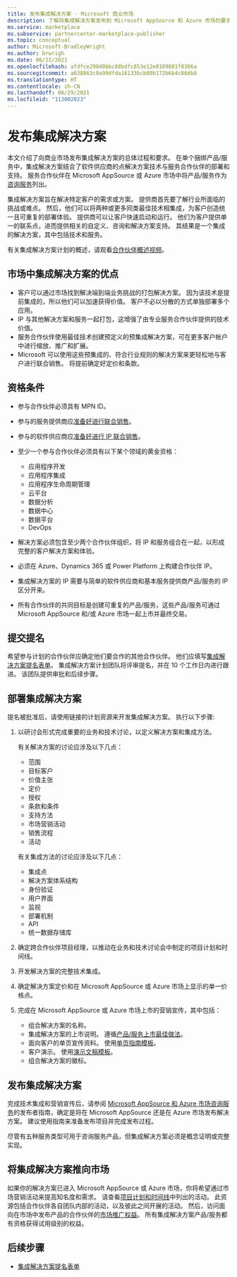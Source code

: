 ```yaml
---
title: 发布集成解决方案 - Microsoft 商业市场
description: 了解将集成解决方案发布到 Microsoft AppSource 和 Azure 市场的要求和步骤。
ms.service: marketplace
ms.subservice: partnercenter-marketplace-publisher
ms.topic: conceptual
author: Microsoft-BradleyWright
ms.author: brwrigh
ms.date: 06/22/2021
ms.openlocfilehash: afdfce29840bbc88bdfc853e12e8109881f8366a
ms.sourcegitcommit: a038863c0a99dfda16133bcb08b172b6b4c86db8
ms.translationtype: HT
ms.contentlocale: zh-CN
ms.lasthandoff: 06/29/2021
ms.locfileid: "113002023"
---
```

# <a name="publish-an-integrated-solution"></a>发布集成解决方案

本文介绍了向商业市场发布集成解决方案的总体过程和要求。 在单个捆绑产品/服务中，集成解决方案结合了软件供应商的点解决方案技术与服务合作伙伴的部署和支持。 服务合作伙伴在 Microsoft AppSource 或 Azure 市场中将产品/服务作为[咨询服务](./plan-consulting-service-offer.md)列出。

集成解决方案旨在解决特定客户的需求或方案。 提供商首先要了解行业所面临的挑战或难点。 然后，他们可以将两种或更多同类最佳技术相集成，为客户创造统一且可重复的部署体验。 提供商可以让客户快速启动和运行。 他们为客户提供单一的联系点，进而提供相关的自定义、咨询和解决方案支持。 其结果是一个集成的解决方案，其中包括技术和服务。

有关集成解决方案计划的概述，请观看[合作伙伴概述视频](https://partner.microsoft.com/asset/detail/integrated-solutions-program-overview-for-partners-mp4)。

## <a name="benefits-of-integrated-solutions-in-the-marketplace"></a>市场中集成解决方案的优点

* 客户可以通过市场找到解决端到端业务挑战的打包解决方案。 因为该技术是提前集成的，所以他们可以加速获得价值。 客户不必以分散的方式单独部署多个应用。
* IP 与其他解决方案和服务一起打包，这增强了由专业服务合作伙伴提供的技术价值。
* 服务合作伙伴使用最佳技术创建预定义的预集成解决方案，可在更多客户帐户中进行缩放、推广和扩展。
* Microsoft 可以使用这些预集成的、符合行业规则的解决方案来更轻松地与客户进行联合销售。 将提前确定好定价和条款。

## <a name="eligibility-criteria"></a>资格条件

* 参与合作伙伴必须具有 MPN ID。
* 参与的服务提供商应[准备好进行联合销售](/legal/marketplace/certification-policies#3000-requirements-for-co-sell-status)。
* 参与的软件供应商应[准备好进行 IP 联合销售](/legal/marketplace/certification-policies#3000-requirements-for-co-sell-status)。
* 至少一个参与合作伙伴必须具有以下某个领域的黄金资格：
    - 应用程序开发
    - 应用程序集成
    - 应用程序生命周期管理
    - 云平台
    - 数据分析
    - 数据中心
    - 数据平台
    - DevOps

* 解决方案必须包含至少两个合作伙伴组织，将 IP 和服务组合在一起，以形成完整的客户解决方案和体验。
* 必须在 Azure、Dynamics 365 或 Power Platform 上构建合作伙伴 IP。
* 集成解决方案的 IP 需要与简单的软件供应商和基本服务提供商产品/服务的 IP 区分开来。
* 所有合作伙伴的共同目标是创建可重复的产品/服务，这些产品/服务可通过 Microsoft AppSource 和/或 Azure 市场一起上市并最终交易。

## <a name="submit-a-nomination"></a>提交提名

希望参与计划的合作伙伴应确定他们要合作的其他合作伙伴。 他们应填写[集成解决方案提名表单](https://aka.ms/AA5qicu)。 集成解决方案计划团队将评审提名，并在 10 个工作日内进行跟进。 该团队提供审批和后续步骤。

## <a name="develop-an-integrated-solution"></a>部署集成解决方案

提名被批准后，请使用链接的计划资源来开发集成解决方案。 执行以下步骤:

1. 以研讨会形式完成重要的业务和技术讨论，以定义解决方案和集成方法。

    有关解决方案的讨论应涉及以下几点：
    * 范围
    * 目标客户
    * 价值主张
    * 定价
    * 授权
    * 条款和条件
    * 支持方法
    * 市场营销活动
    * 销售流程
    * 活动

    有关集成方法的讨论应涉及以下几点：
    * 集成点
    * 解决方案体系结构
    * 身份验证
    * 用户界面
    * 监视
    * 部署机制
    * API
    * 统一数据存储库

2. 确定跨合作伙伴项目经理，以推动在业务和技术讨论会中制定的项目计划和时间线。

3. 开发解决方案的完整技术集成。

4. 确定解决方案定价和在 Microsoft AppSource 或 Azure 市场上显示的单一价格点。

5. 完成在 Microsoft AppSource 或 Azure 市场上市的营销宣传，其中包括：

    * 组合解决方案的名称。
    * 集成解决方案的上市说明。 遵循[产品/服务上市最佳做法](./gtm-offer-listing-best-practices.md)。
    * 面向客户的单页宣传资料。 使用[单页指南模板](https://aka.ms/AA5s08a)。
    * 客户演示。 使用[演示文稿模板](https://aka.ms/AA5s7ql)。
    * 组合解决方案的徽标。

## <a name="publish-your-integrated-solution"></a>发布集成解决方案

完成技术集成和营销宣传后，请参阅 [Microsoft AppSource 和 Azure 市场咨询服务](./plan-consulting-service-offer.md)的发布者指南，确定是将在 Microsoft AppSource 还是在 Azure 市场发布解决方案。 建议使用指南来准备发布项目并完成发布过程。

尽管有五种服务类型可用于咨询服务产品，但集成解决方案必须是概念证明或完整实现。

## <a name="go-to-market-with-your-integrated-solution"></a>将集成解决方案推向市场

如果你的解决方案已进入 Microsoft AppSource 或 Azure 市场，你将希望通过市场营销活动来提高知名度和需求。 请查看[项目计划和时间线](https://aka.ms/AA5qiuc)中列出的活动。 此资源包括合作伙伴各自团队内部的活动，以及彼此之间开展的活动。 然后，访问面向在市场中发布产品的合作伙伴的[市场推广权益](./gtm-your-marketplace-benefits.md#list-trial-and-consulting-benefits)。 所有集成解决方案产品/服务都有资格获得试用级别的权益。

## <a name="next-steps"></a>后续步骤

- [集成解决方案提名表单](https://aka.ms/AA5qicu)
